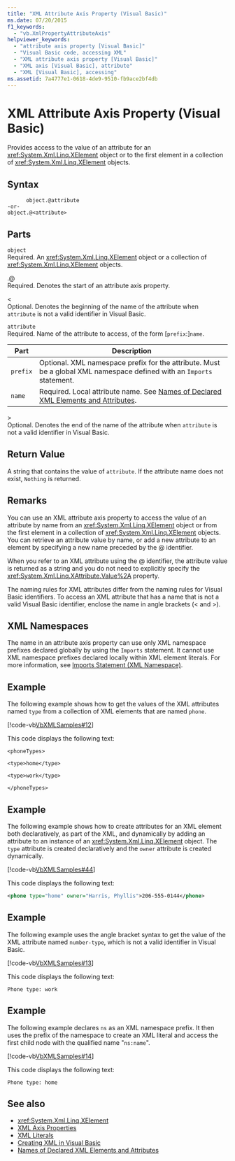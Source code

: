```yaml
---
title: "XML Attribute Axis Property (Visual Basic)"
ms.date: 07/20/2015
f1_keywords: 
  - "vb.XmlPropertyAttributeAxis"
helpviewer_keywords: 
  - "attribute axis property [Visual Basic]"
  - "Visual Basic code, accessing XML"
  - "XML attribute axis property [Visual Basic]"
  - "XML axis [Visual Basic], attribute"
  - "XML [Visual Basic], accessing"
ms.assetid: 7a4777e1-0618-4de9-9510-fb9ace2bf4db
---
```

# XML Attribute Axis Property (Visual Basic)
Provides access to the value of an attribute for an <xref:System.Xml.Linq.XElement> object or to the first element in a collection of <xref:System.Xml.Linq.XElement> objects.  
  
## Syntax  
  
```  
      object.@attribute  
-or-  
object.@<attribute>  
```  
  
## Parts  
 `object`  
 Required. An <xref:System.Xml.Linq.XElement> object or a collection of <xref:System.Xml.Linq.XElement> objects.  
  
 .@  
 Required. Denotes the start of an attribute axis property.  
  
 <  
 Optional. Denotes the beginning of the name of the attribute when `attribute` is not a valid identifier in Visual Basic.  
  
 `attribute`  
 Required. Name of the attribute to access, of the form [`prefix`:]`name`.  
  
|Part|Description|  
|----------|-----------------|  
|`prefix`|Optional. XML namespace prefix for the attribute. Must be a global XML namespace defined with an `Imports` statement.|  
|`name`|Required. Local attribute name. See [Names of Declared XML Elements and Attributes](../../../visual-basic/programming-guide/language-features/xml/names-of-declared-xml-elements-and-attributes.md).|  
  
 \>  
 Optional. Denotes the end of the name of the attribute when `attribute` is not a valid identifier in Visual Basic.  
  
## Return Value  
 A string that contains the value of `attribute`. If the attribute name does not exist, `Nothing` is returned.  
  
## Remarks  
 You can use an XML attribute axis property to access the value of an attribute by name from an <xref:System.Xml.Linq.XElement> object or from the first element in a collection of <xref:System.Xml.Linq.XElement> objects. You can retrieve an attribute value by name, or add a new attribute to an element by specifying a new name preceded by the @ identifier.  
  
 When you refer to an XML attribute using the @ identifier, the attribute value is returned as a string and you do not need to explicitly specify the <xref:System.Xml.Linq.XAttribute.Value%2A> property.  
  
 The naming rules for XML attributes differ from the naming rules for Visual Basic identifiers. To access an XML attribute that has a name that is not a valid Visual Basic identifier, enclose the name in angle brackets (\< and >).  
  
## XML Namespaces  
 The name in an attribute axis property can use only XML namespace prefixes declared globally by using the `Imports` statement. It cannot use XML namespace prefixes declared locally within XML element literals. For more information, see [Imports Statement (XML Namespace)](../../../visual-basic/language-reference/statements/imports-statement-xml-namespace.md).  
  
## Example  
 The following example shows how to get the values of the XML attributes named `type` from a collection of XML elements that are named `phone`.  
  
 [!code-vb[VbXMLSamples#12](~/samples/snippets/visualbasic/VS_Snippets_VBCSharp/VbXMLSamples/VB/XMLSamples5.vb#12)]  
  
 This code displays the following text:  
  
 `<phoneTypes>`  
  
 `<type>home</type>`  
  
 `<type>work</type>`  
  
 `</phoneTypes>`  
  
## Example  
 The following example shows how to create attributes for an XML element both declaratively, as part of the XML, and dynamically by adding an attribute to an instance of an <xref:System.Xml.Linq.XElement> object. The `type` attribute is created declaratively and the `owner` attribute is created dynamically.  
  
 [!code-vb[VbXMLSamples#44](~/samples/snippets/visualbasic/VS_Snippets_VBCSharp/VbXMLSamples/VB/XMLSamples5.vb#44)]  
  
 This code displays the following text:  
  
```xml  
<phone type="home" owner="Harris, Phyllis">206-555-0144</phone>  
```  
  
## Example  
 The following example uses the angle bracket syntax to get the value of the XML attribute named `number-type`, which is not a valid identifier in Visual Basic.  
  
 [!code-vb[VbXMLSamples#13](~/samples/snippets/visualbasic/VS_Snippets_VBCSharp/VbXMLSamples/VB/XMLSamples5.vb#13)]  
  
 This code displays the following text:  
  
 `Phone type: work`  
  
## Example  
 The following example declares `ns` as an XML namespace prefix. It then uses the prefix of the namespace to create an XML literal and access the first child node with the qualified name "`ns:name`".  
  
 [!code-vb[VbXMLSamples#14](~/samples/snippets/visualbasic/VS_Snippets_VBCSharp/VbXMLSamples/VB/XMLSamples6.vb#14)]  
  
 This code displays the following text:  
  
 `Phone type: home`  
  
## See also
- <xref:System.Xml.Linq.XElement>
- [XML Axis Properties](../../../visual-basic/language-reference/xml-axis/index.md)
- [XML Literals](../../../visual-basic/language-reference/xml-literals/index.md)
- [Creating XML in Visual Basic](../../../visual-basic/programming-guide/language-features/xml/creating-xml.md)
- [Names of Declared XML Elements and Attributes](../../../visual-basic/programming-guide/language-features/xml/names-of-declared-xml-elements-and-attributes.md)
